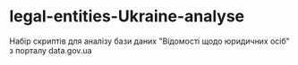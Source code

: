# legal-entities-Ukraine-analyse
Набір скриптів для аналізу бази даних "Відомості щодо юридичних осіб" з порталу data.gov.ua
